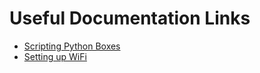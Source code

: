 # Useful Documentation Links

- [Scripting Python Boxes](
https://developer.softbankrobotics.com/nao-naoqi-2-1/naoqi-developer-guide/programming/choregraphe-user-guide/mastering-script-creation-0#choregraphe-howto-import-python-module)
- [Setting up WiFi](http://doc.aldebaran.com/2-1/nao/nao-connecting.html)

